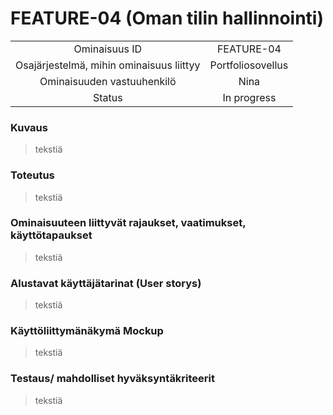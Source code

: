 # FEATURE-04 (Oman tilin hallinnointi)  


| | |
|:-:|:-:|
| Ominaisuus ID | FEATURE-04 |
| Osajärjestelmä, mihin ominaisuus liittyy | Portfoliosovellus |
| Ominaisuuden vastuuhenkilö | Nina |
| Status | In progress |  


### Kuvaus   
> tekstiä
### Toteutus  
> tekstiä
### Ominaisuuteen liittyvät rajaukset, vaatimukset, käyttötapaukset  
> tekstiä
### Alustavat käyttäjätarinat (User storys)  
> tekstiä
### Käyttöliittymänäkymä Mockup  
> tekstiä
### Testaus/ mahdolliset hyväksyntäkriteerit
> tekstiä
